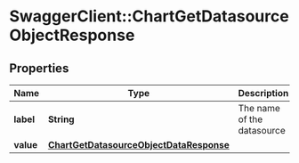 # SwaggerClient::ChartGetDatasourceObjectResponse

## Properties
Name | Type | Description | Notes
------------ | ------------- | ------------- | -------------
**label** | **String** | The name of the datasource | [optional] 
**value** | [**ChartGetDatasourceObjectDataResponse**](ChartGetDatasourceObjectDataResponse.md) |  | [optional] 

